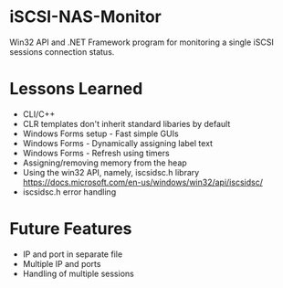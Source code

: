 # iSCSI-NAS-Monitor
Win32 API and .NET Framework program for monitoring a single iSCSI sessions connection status.

# Lessons Learned
* CLI/C++
* CLR templates don't inherit standard libaries by default
* Windows Forms setup - Fast simple GUIs
* Windows Forms - Dynamically assigning label text
* Windows Forms - Refresh using timers
* Assigning/removing memory from the heap
* Using the win32 API, namely, iscsidsc.h library https://docs.microsoft.com/en-us/windows/win32/api/iscsidsc/
* iscsidsc.h error handling

# Future Features
* IP and port in separate file
* Multiple IP and ports
* Handling of multiple sessions

